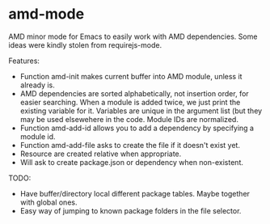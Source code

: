 amd-mode
========

AMD minor mode for Emacs to easily work with AMD dependencies. Some ideas were kindly stolen from requirejs-mode.

Features:
 * Function amd-init makes current buffer into AMD module, unless it already is.
 * AMD dependencies are sorted alphabetically, not insertion order, for easier searching. When a module is added twice, we just print the existing variable for it. Variables are unique in the argument list (but they may be used elsewehere in the code. Module IDs are normalized.
 * Function amd-add-id allows you to add a dependency by specifying a module id.
 * Function amd-add-file asks to create the file if it doesn't exist yet.
 * Resource are created relative when appropriate.
 * Will ask to create package.json or dependency when non-existent.

TODO:
 * Have buffer/directory local different package tables. Maybe together with global ones.
 * Easy way of jumping to known package folders in the file selector.
